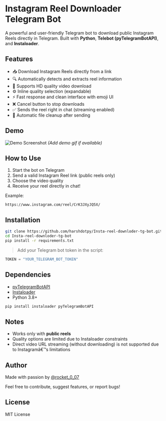 
# Instagram Reel Downloader Telegram Bot

A powerful and user-friendly Telegram bot to download public Instagram Reels directly in Telegram. Built with **Python**, **Telebot (pyTelegramBotAPI)**, and **Instaloader**.

## Features

- 📥 Download Instagram Reels directly from a link  
- 🔍 Automatically detects and extracts reel information  
- 🎥 Supports HD quality video download  
- ⚙️ Inline quality selection (expandable)  
- ⚡ Fast response and clean interface with emoji UI  
- ❌ Cancel button to stop downloads  
- ✅ Sends the reel right in chat (streaming enabled)  
- 🧹 Automatic file cleanup after sending  

## Demo

![Demo Screenshot](demo.gif) *(Add demo gif if available)*

## How to Use

1. Start the bot on Telegram
2. Send a valid Instagram Reel link (public reels only)
3. Choose the video quality
4. Receive your reel directly in chat!

Example:
```
https://www.instagram.com/reel/CrK3JXyJQ5X/
```

## Installation

```bash
git clone https://github.com/harshdotpy/Insta-reel-downloder-tg-bot.git
cd Insta-reel-downloder-tg-bot
pip install -r requirements.txt
```

> Add your Telegram bot token in the script:
```python
TOKEN = "YOUR_TELEGRAM_BOT_TOKEN"
```

## Dependencies

- [pyTelegramBotAPI](https://github.com/eternnoir/pyTelegramBotAPI)
- [Instaloader](https://instaloader.github.io/)
- Python 3.8+

```bash
pip install instaloader pyTelegramBotAPI
```

## Notes

- Works only with **public reels**
- Quality options are limited due to Instaloader constraints
- Direct video URL streaming (without downloading) is not supported due to Instagramâ€™s limitations

## Author

Made with passion by [@rocket_0_07](https://t.me/rocket_0_07)

Feel free to contribute, suggest features, or report bugs!

## License

MIT License
